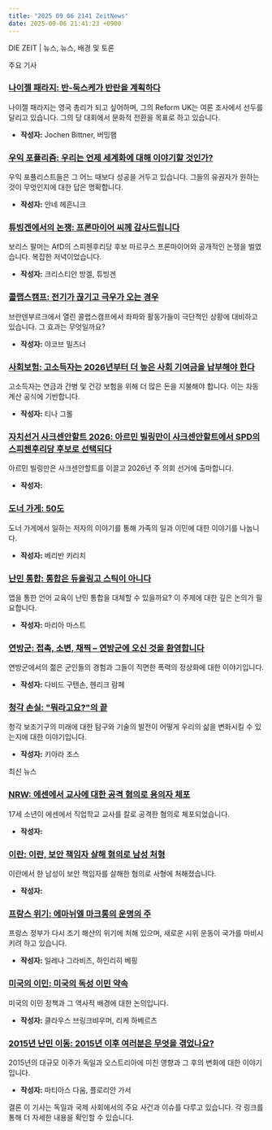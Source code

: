 ```yaml
---
title: "2025 09 06 2141 ZeitNews"
date: 2025-09-06 21:41:23 +0900
---
```


DIE ZEIT | 뉴스, 뉴스, 배경 및 토론 

주요 기사 

### [나이젤 패라지: 반-둑스케가 반란을 계획하다](https://www.zeit.de/politik/ausland/2025-09/nigel-farage-reform-uk-parteitag-birmingham)
나이젤 패라지는 영국 총리가 되고 싶어하며, 그의 Reform UK는 여론 조사에서 선두를 달리고 있습니다. 그의 당 대회에서 문화적 전환을 목표로 하고 있습니다.
- **작성자:**
Jochen Bittner, 버밍햄 

### [우익 포퓰리즘: 우리는 언제 세계화에 대해 이야기할 것인가?](https://www.zeit.de/kultur/2025-09/rechtspopulismus-waehlerschaft-globalisierung-diskussion)
우익 포퓰리스트들은 그 어느 때보다 성공을 거두고 있습니다. 그들의 유권자가 원하는 것이 무엇인지에 대한 답은 명확합니다.
- **작성자:**
안네 헤흔니크 

### [튜빙겐에서의 논쟁: 프론마이어 씨께 감사드립니다](https://www.zeit.de/politik/2025-09/streitgespraech-thueringen-boris-palmer-markus-frohnmaier-afd)
보리스 팔머는 AfD의 스피첸후리당 후보 마르쿠스 프론마이어와 공개적인 논쟁을 벌였습니다. 복잡한 저녁이었습니다.
- **작성자:**
크리스티안 방겔, 튜빙겐 

### [콜랩스캠프: 전기가 끊기고 극우가 오는 경우](https://www.zeit.de/2025/38/kollapscamp-selbstverteidigung-politische-linke-klimaaktivismus)
브란덴부르크에서 열린 콜랩스캠프에서 좌파와 활동가들이 극단적인 상황에 대비하고 있습니다. 그 효과는 무엇일까요?
- **작성자:**
야코브 밀츠너 

### [사회보험: 고소득자는 2026년부터 더 높은 사회 기여금을 납부해야 한다](https://www.zeit.de/politik/deutschland/2025-09/sozialabgaben-besserverdiener-beitragsbemessungsngrene)
고소득자는 연금과 간병 및 건강 보험을 위해 더 많은 돈을 지불해야 합니다. 이는 자동 계산 공식에 기반합니다.
- **작성자:**
티나 그롤 

### [자치선거 사크센안할트 2026: 아르민 빌링만이 사크센안할트에서 SPD의 스피첸후리당 후보로 선택되다](https://www.zeit.de/politik/deutschland/2025-09/wahlkampf-sachsen-anhalt-spd-cdu-afd-willingmann-2026)
아르민 빌링만은 사크센안할트를 이끌고 2026년 주 의회 선거에 출마합니다.
- **작성자:**

### [도너 가게: 50도](https://www.zeit.de/familie/2025-09/doenerladen-arbeit-familienbetrieb-einwanderung-tuerkei-migration)
도너 가게에서 일하는 저자의 이야기를 통해 가족의 일과 이민에 대한 이야기를 나눕니다.
- **작성자:**
베리반 키리치 

### [난민 통합: 통합은 듀올링고 스틱이 아니다](https://www.zeit.de/wissen/2025-09/integration-gefluechtete-sprachkurse-apps-migration)
앱을 통한 언어 교육이 난민 통합을 대체할 수 있을까요? 이 주제에 대한 깊은 논의가 필요합니다.
- **작성자:**
마리아 마스트 

### [연방군: 접촉, 소변, 채찍 – 연방군에 오신 것을 환영합니다](https://www.zeit.de/arbeit/2025-09/bundeswehr-soldaten-rituale-strukturen-missbrauch-kasernen)
연방군에서의 젊은 군인들의 경험과 그들이 직면한 폭력의 정상화에 대한 이야기입니다.
- **작성자:**
다비드 구텐손, 헨리크 람페 

### [청각 손실: "뭐라고요?"의 끝](https://www.zeit.de/zeit-wissen/2025/05/hoerverlust-schwerhoerigkeit-ki-hoergeraete-gentechnik-forschung)
청각 보조기구의 미래에 대한 탐구와 기술의 발전이 어떻게 우리의 삶을 변화시킬 수 있는지에 대한 이야기입니다.
- **작성자:**
키아라 조스 

최신 뉴스 

### [NRW: 에센에서 교사에 대한 공격 혐의로 용의자 체포](https://www.zeit.de/gesellschaft/zeitgeschehen/2025-09/nrw-essen-angriff-berufsschule-lehrerin)
17세 소년이 에센에서 직업학교 교사를 칼로 공격한 혐의로 체포되었습니다.
- **작성자:**

### [이란: 이란, 보안 책임자 살해 혐의로 남성 처형](https://www.zeit.de/politik/ausland/2025-09/iran-todesstrafe-hinrichtung-anschlag)
이란에서 한 남성이 보안 책임자를 살해한 혐의로 사형에 처해졌습니다.
- **작성자:**

### [프랑스 위기: 에마뉘엘 마크롱의 운명의 주](https://www.zeit.de/politik/2025-09/krise-frankreich-emmanuel-macron-vertrauensfrage-proteste)
프랑스 정부가 다시 조기 해산의 위기에 처해 있으며, 새로운 시위 운동이 국가를 마비시키려 하고 있습니다.
- **작성자:**
일레나 그라비츠, 하인리히 베핑 

### [미국의 이민: 미국의 독성 이민 약속](https://www.zeit.de/politik/ausland/2025-08/migration-usa-donald-trump-einwanderung-ok-america)
미국의 이민 정책과 그 역사적 배경에 대한 논의입니다.
- **작성자:**
클라우스 브링크뱌우머, 리케 하베르츠 

### [2015년 난민 이동: 2015년 이후 여러분은 무엇을 겪었나요?](https://www.zeit.de/gesellschaft/2025-09/fluchtbewegung-2015-integration-gefluechtete-alpenpodcast)
2015년의 대규모 이주가 독일과 오스트리아에 미친 영향과 그 후의 변화에 대한 이야기입니다.
- **작성자:**
마티아스 다움, 플로리안 가서 

결론 이 기사는 독일과 국제 사회에서의 주요 사건과 이슈를 다루고 있습니다. 각 링크를 통해 더 자세한 내용을 확인할 수 있습니다.